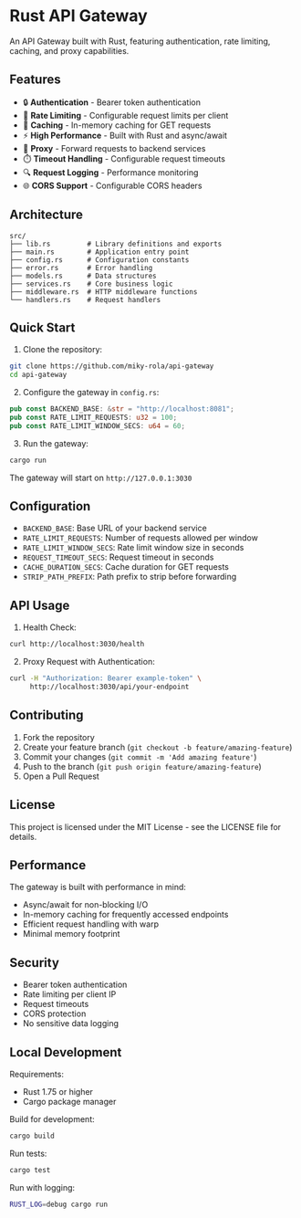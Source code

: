 # Rust API Gateway

An API Gateway built with Rust, featuring authentication, rate limiting, caching, and proxy capabilities.

## Features

- 🔒 **Authentication** - Bearer token authentication
- 🚦 **Rate Limiting** - Configurable request limits per client
- 💨 **Caching** - In-memory caching for GET requests
- ⚡ **High Performance** - Built with Rust and async/await
- 🔄 **Proxy** - Forward requests to backend services
- ⏱️ **Timeout Handling** - Configurable request timeouts
- 🔍 **Request Logging** - Performance monitoring
- 🌐 **CORS Support** - Configurable CORS headers

## Architecture

```
src/
├── lib.rs         # Library definitions and exports
├── main.rs        # Application entry point
├── config.rs      # Configuration constants
├── error.rs       # Error handling
├── models.rs      # Data structures
├── services.rs    # Core business logic
├── middleware.rs  # HTTP middleware functions
└── handlers.rs    # Request handlers
```

## Quick Start

1. Clone the repository:
```bash
git clone https://github.com/miky-rola/api-gateway
cd api-gateway
```

2. Configure the gateway in `config.rs`:
```rust
pub const BACKEND_BASE: &str = "http://localhost:8081";
pub const RATE_LIMIT_REQUESTS: u32 = 100;
pub const RATE_LIMIT_WINDOW_SECS: u64 = 60;
```

3. Run the gateway:
```bash
cargo run
```

The gateway will start on `http://127.0.0.1:3030`

## Configuration

- `BACKEND_BASE`: Base URL of your backend service
- `RATE_LIMIT_REQUESTS`: Number of requests allowed per window
- `RATE_LIMIT_WINDOW_SECS`: Rate limit window size in seconds
- `REQUEST_TIMEOUT_SECS`: Request timeout in seconds
- `CACHE_DURATION_SECS`: Cache duration for GET requests
- `STRIP_PATH_PREFIX`: Path prefix to strip before forwarding

## API Usage

1. Health Check:
```bash
curl http://localhost:3030/health
```

2. Proxy Request with Authentication:
```bash
curl -H "Authorization: Bearer example-token" \
     http://localhost:3030/api/your-endpoint
```

## Contributing

1. Fork the repository
2. Create your feature branch (`git checkout -b feature/amazing-feature`)
3. Commit your changes (`git commit -m 'Add amazing feature'`)
4. Push to the branch (`git push origin feature/amazing-feature`)
5. Open a Pull Request

## License

This project is licensed under the MIT License - see the LICENSE file for details.

## Performance

The gateway is built with performance in mind:
- Async/await for non-blocking I/O
- In-memory caching for frequently accessed endpoints
- Efficient request handling with warp
- Minimal memory footprint

## Security

- Bearer token authentication
- Rate limiting per client IP
- Request timeouts
- CORS protection
- No sensitive data logging

## Local Development

Requirements:
- Rust 1.75 or higher
- Cargo package manager

Build for development:
```bash
cargo build
```

Run tests:
```bash
cargo test
```

Run with logging:
```bash
RUST_LOG=debug cargo run
```
